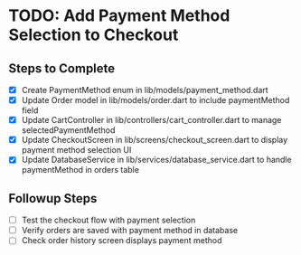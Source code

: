 # TODO: Add Payment Method Selection to Checkout

## Steps to Complete

- [x] Create PaymentMethod enum in lib/models/payment_method.dart
- [x] Update Order model in lib/models/order.dart to include paymentMethod field
- [x] Update CartController in lib/controllers/cart_controller.dart to manage selectedPaymentMethod
- [x] Update CheckoutScreen in lib/screens/checkout_screen.dart to display payment method selection UI
- [x] Update DatabaseService in lib/services/database_service.dart to handle paymentMethod in orders table

## Followup Steps

- [ ] Test the checkout flow with payment selection
- [ ] Verify orders are saved with payment method in database
- [ ] Check order history screen displays payment method
